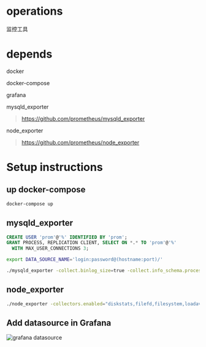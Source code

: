 # operations

监控工具

# depends

docker

docker-compose

grafana

mysqld_exporter
> https://github.com/prometheus/mysqld_exporter

node_exporter
> https://github.com/prometheus/node_exporter

# Setup instructions

## up docker-compose

```bash
docker-compose up
```

## mysqld_exporter

```sql
CREATE USER 'prom'@'%' IDENTIFIED BY 'prom';
GRANT PROCESS, REPLICATION CLIENT, SELECT ON *.* TO 'prom'@'%'
  WITH MAX_USER_CONNECTIONS 3;
```

```bash
export DATA_SOURCE_NAME='login:password@(hostname:port)/'

./mysqld_exporter -collect.binlog_size=true -collect.info_schema.processlist=true
```

## node_exporter

```bash
./node_exporter -collectors.enabled="diskstats,filefd,filesystem,loadavg,meminfo,netdev,stat,time,uname,vmstat"
```

## Add datasource in Grafana
![grafana datasource](https://github.com/percona/grafana-dashboards/blob/master/assets/datasource.png)
